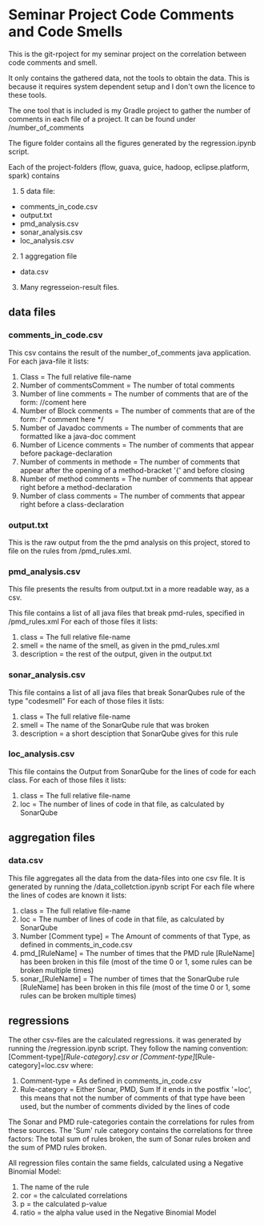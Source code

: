 # Seminar Project Code Comments and Code Smells

This is the git-rpoject for my seminar project on the correlation between code comments and smell.

It only contains the gathered data, not the tools to obtain the data. This is because it requires system dependent setup and I don't own the licence to these tools.

The one tool that is included is my Gradle project to gather the number of comments in each file of a project. It can be found under /number_of_comments

The figure folder contains all the figures generated by the regression.ipynb script.

Each of the project-folders (flow, guava, guice, hadoop, eclipse.platform, spark) contains 

1. 5 data file:
  * comments_in_code.csv
  * output.txt
  * pmd_analysis.csv
  * sonar_analysis.csv	
  * loc_analysis.csv
2. 1 aggregation file
  * data.csv
3. Many regresseion-result files.

## data files

### comments_in_code.csv
This csv contains the result of the number_of_comments java application.
For each java-file it lists:
1. Class = The full relative file-name
2. Number of commentsComment = The number of total comments
3. Number of line comments = The number of comments that are of the form: //coment here
4. Number of Block comments = The number of comments that are of the form: /* comment here */
5. Number of Javadoc comments = The number of comments that are formatted like a java-doc comment
6. Number of Licence comments = The number of comments that appear before package-declaration
7. Number of comments in methode = The number of comments that appear after the opening of a method-bracket '{' and before closing
8. Number of method comments = The number of comments that appear right before a method-declaration
9. Number of class comments = The number of comments that appear right before a class-declaration

### output.txt
This is the raw output from the the pmd analysis on this project, stored to file on the rules from /pmd_rules.xml.

### pmd_analysis.csv
This file presents the results from output.txt in a more readable way, as a csv.

This file contains a list of all java files that break pmd-rules, specified in /pmd_rules.xml
For each of those files it lists:
1. class = The full relative file-name
2. smell = the name of the smell, as given in the pmd_rules.xml
3. description = the rest of the output, given in the output.txt

### sonar_analysis.csv
This file contains a list of all java files that break SonarQubes rule of the type "codesmell"
For each of those files it lists:
1. class = The full relative file-name
2. smell = The name of the SonarQube rule that was broken
3. description = a short desciption that SonarQube gives for this rule

### loc_analysis.csv
This file contains the Output from SonarQube for the lines of code for each class.
For each of those files it lists:
1. class = The full relative file-name
2. loc = The number of lines of code in that file, as calculated by SonarQube

## aggregation files

### data.csv
This file aggregates all the data from the data-files into one csv file.
It is generated by running the /data_colletction.ipynb script
For each file where the lines of codes are known it lists:
1. class = The full relative file-name
2. loc = The number of lines of code in that file, as calculated by SonarQube
3. Number [Comment type] = The Amount of comments of that Type, as defined in comments_in_code.csv
4. pmd_[RuleName] = The number of times that the PMD rule [RuleName] has been broken in this file (most of the time 0 or 1, some rules can be broken multiple times)
4. sonar_[RuleName] = The number of times that the SonarQube rule [RuleName] has been broken in this file (most of the time 0 or 1, some rules can be broken multiple times)

## regressions
The other csv-files are the calculated regressions. it was generated by running the /regression.ipynb script.
They follow the naming convention:
[Comment-type]_[Rule-category].csv or [Comment-type]_[Rule-category]=loc.csv
where:
1. Comment-type = As defined in comments_in_code.csv
2. Rule-category = Either Sonar, PMD, Sum
If it ends in the postfix '=loc', this means that not the number of comments of that type have been used, but the number of comments divided by the lines of code

The Sonar and PMD rule-categories contain the correlations  for rules from these sources.
The 'Sum' rule category contains the correlations  for three factors: The total sum of rules broken, the sum of Sonar rules broken and the sum of PMD rules broken.

All regression files contain the same fields, calculated using a Negative Binomial Model:
1. The name of the rule
2. cor = the calculated correlations 
3. p = the calculated p-value
4. ratio = the alpha value used in the Negative Binomial Model

